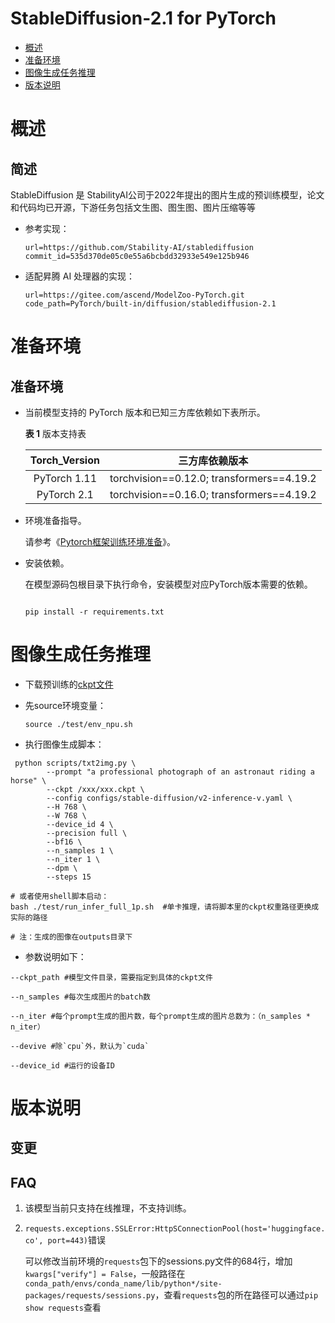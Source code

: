 # StableDiffusion-2.1 for PyTorch

-   [概述](#概述)
-   [准备环境](#准备环境)
-   [图像生成任务推理](#图像生成任务推理)
-   [版本说明](#版本说明)

# 概述

## 简述
StableDiffusion 是 StabilityAI公司于2022年提出的图片生成的预训练模型，论文和代码均已开源，下游任务包括文生图、图生图、图片压缩等等

- 参考实现：

  ```
  url=https://github.com/Stability-AI/stablediffusion 
  commit_id=535d370de05c0e55a6bcbdd32933e549e125b946
  ```

- 适配昇腾 AI 处理器的实现：

  ```
  url=https://gitee.com/ascend/ModelZoo-PyTorch.git
  code_path=PyTorch/built-in/diffusion/stablediffusion-2.1
  ```

# 准备环境

## 准备环境

- 当前模型支持的 PyTorch 版本和已知三方库依赖如下表所示。

  **表 1**  版本支持表

  | Torch_Version |              三方库依赖版本               |
  | :-----------: | :---------------------------------------: |
  | PyTorch 1.11  | torchvision==0.12.0; transformers==4.19.2 |
  | PyTorch 2.1   | torchvision==0.16.0; transformers==4.19.2 |

- 环境准备指导。

  请参考《[Pytorch框架训练环境准备](https://www.hiascend.com/document/detail/zh/ModelZoo/pytorchframework/ptes)》。
  
- 安装依赖。

  在模型源码包根目录下执行命令，安装模型对应PyTorch版本需要的依赖。
  ```
  
  pip install -r requirements.txt
  ```


# 图像生成任务推理
- 下载预训练的[ckpt文件](https://huggingface.co/stabilityai/stable-diffusion-2-1/tree/main)

- 先source环境变量：

  ```shell
  source ./test/env_npu.sh
  ```

-   执行图像生成脚本：

  ```shell
   python scripts/txt2img.py \
          --prompt "a professional photograph of an astronaut riding a horse" \
          --ckpt /xxx/xxx.ckpt \
          --config configs/stable-diffusion/v2-inference-v.yaml \
          --H 768 \
          --W 768 \
          --device_id 4 \
          --precision full \
          --bf16 \
          --n_samples 1 \
          --n_iter 1 \
          --dpm \
          --steps 15 
  
  # 或者使用shell脚本启动：
  bash ./test/run_infer_full_1p.sh  #单卡推理，请将脚本里的ckpt权重路径更换成实际的路径
  
  # 注：生成的图像在outputs目录下 
  ```

-  参数说明如下：  

  ```
  --ckpt_path #模型文件目录，需要指定到具体的ckpt文件
  
  --n_samples #每次生成图片的batch数
  
  --n_iter #每个prompt生成的图片数，每个prompt生成的图片总数为：（n_samples * n_iter）
  
  --devive #除`cpu`外，默认为`cuda`
  
  --device_id #运行的设备ID
  ```

  

# 版本说明

## 变更


## FAQ

1. 该模型当前只支持在线推理，不支持训练。

2. `requests.exceptions.SSLError:HttpSConnectionPool(host='huggingface.co', port=443)`错误

   可以修改当前环境的`requests`包下的sessions.py文件的684行，增加`kwargs["verify"] = False`，一般路径在`conda_path/envs/conda_name/lib/python*/site-packages/requests/sessions.py`，查看`requests`包的所在路径可以通过`pip show requests`查看
